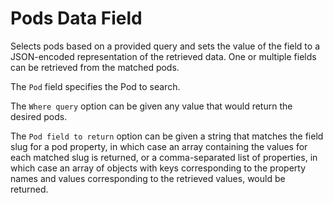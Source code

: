 # Pods Data Field

Selects pods based on a provided query and sets the value of the field
to a JSON-encoded representation of the retrieved data. One or multiple
fields can be retrieved from the matched pods.

The `Pod` field specifies the Pod to search.

The `Where query` option can be given any value that would return the
desired pods.

The `Pod field to return` option can be given a string that matches the
field slug for a pod property, in which case an array containing the values
for each matched slug is returned, or a comma-separated list of properties,
in which case an array of objects with keys corresponding to the property
names and values corresponding to the retrieved values, would be returned.
